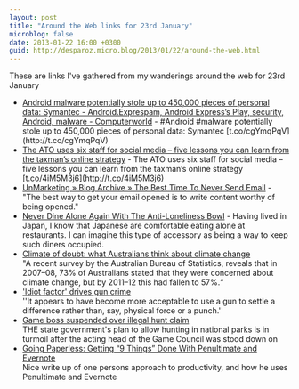 ```yaml
---
layout: post
title: "Around the Web links for 23rd January"
microblog: false
date: 2013-01-22 16:00 +0300
guid: http://desparoz.micro.blog/2013/01/22/around-the-web.html
---
```

<p>These are links I've gathered from my wanderings around the web for 23rd January</p>
<ul>
<li><a href="http://www.computerworld.com.au/article/451516/android_malware_potentially_stole_up_450_000_pieces_personal_data_symantec/">Android malware potentially stole up to 450,000 pieces of personal data: Symantec - Android.Exprespam, Android Express&rsquo;s Play, security, Android, malware - Computerworld</a>  - #Android #malware potentially stole up to 450,000 pieces of personal data: Symantec [t.co/cgYmqPqV](http://t.co/cgYmqPqV)</li>
<li><a href="http://www.smartcompany.com.au/information-technology/053645-the-ato-uses-six-staff-for-social-media-five-lessons-you-can-learn-from-the-taxman-s-online-strategy.html">The ATO uses six staff for social media &ndash; five lessons you can learn from the taxman&rsquo;s online strategy</a>  - The ATO uses six staff for social media &ndash; five lessons you can learn from the taxman&rsquo;s online strategy [t.co/4iM5M3j6](http://t.co/4iM5M3j6)</li>
<li><a href="http://www.unmarketing.com/2013/01/21/the-best-time-to-never-send-email/">UnMarketing &raquo; Blog Archive &raquo; The Best Time To Never Send Email</a>  - &quot;The best way to get your email opened is to write content worthy of being opened.&quot;</li>
<li><a href="http://cultofmac.com.feedsportal.com/c/33797/f/606249/s/27ca25c4/l/0L0Scultofmac0N0C2113740Cnever0Edine0Ealone0Eagain0Ewith0Ethe0Eanti0Eloneliness0Ebowl0C/story01.htm">Never Dine Alone Again With The Anti-Loneliness Bowl</a>  - Having lived in Japan, I know that Japanese are comfortable eating alone at restaurants. I can imagine this type of accessory as being a way to keep such diners occupied.</li>
<li><a href="http://theconversation.edu.au/climate-of-doubt-what-australians-think-about-climate-change-11386">Climate of doubt: what Australians think about climate change</a> </br>&quot;A recent survey by the Australian Bureau of Statistics, reveals that in 2007&ndash;08, 73% of Australians stated that they were concerned about climate change, but by 2011&ndash;12 this had fallen to 57%.&ldquo;</li>
<li><a href="http://www.smh.com.au/nsw/idiot-factor-drives-gun-crime-20130122-2d5bk.html">'Idiot factor' drives gun crime</a> </br>&#039;&#039;It appears to have become more acceptable to use a gun to settle a
difference rather than, say, physical force or a punch.&#039;&#039;</li>
<li><a href="http://www.smh.com.au/nsw/game-boss-suspended-over-illegal-hunt-claim-20130122-2d5nn.html">Game boss suspended over illegal hunt claim</a> </br>THE state government&#039;s plan to allow hunting in national parks is in
turmoil after the acting head of the Game Council was stood down on</li>
<li><a href="http://feedproxy.google.com/~r/JamieToddRubin/~3/b6Dw8lQ8qA4/">Going Paperless: Getting &ldquo;9 Things&rdquo; Done With Penultimate and Evernote</a> </br>Nice write up of one persons approach to productivity, and how he uses Penultimate and Evernote</li>
</ul>
